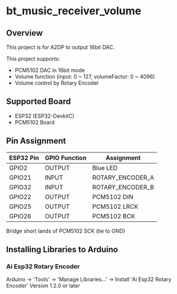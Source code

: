 # bt_music_receiver_volume

## Overview
This project is for A2DP to output 16bit DAC.

This project supports:
* PCM5102 DAC in 16bit mode
* Volume function (input: 0 ~ 127, volumeFactor: 0 ~ 4096)
* Volume control by Rotary Encoder

## Supported Board
* ESP32 (ESP32-DevkitC)
* PCM5102 Board

## Pin Assignment

| ESP32 Pin | GPIO Function | Assignment |
----|----|----
| GPIO2 | OUTPUT | Blue LED |
| GPIO21 | INPUT | ROTARY_ENCODER_A |
| GPIO32 | INPUT | ROTARY_ENCODER_B |
| GPIO22 | OUTPUT | PCM5102 DIN |
| GPIO25 | OUTPUT | PCM5102 LRCK |
| GPIO26 | OUTPUT | PCM5102 BCK |

Bridge short lands of PCM5102 SCK (tie to GND)

## Installing Libraries to Arduino
### Ai Esp32 Rotary Encoder
Arduino -> 'Tools' -> 'Manage Libraries...' -> Install 'Ai Esp32 Rotary Encoder' Version 1.2.0 or later<br />
